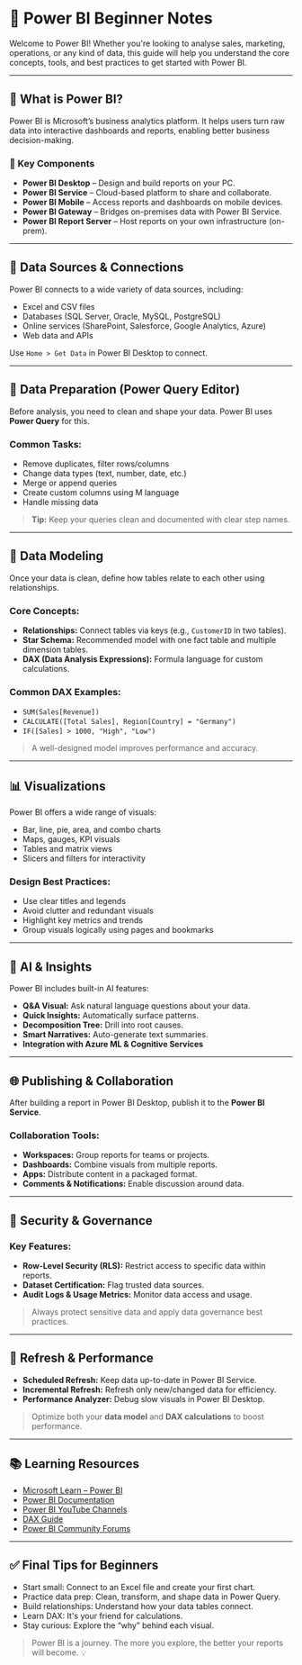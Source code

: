# 📘 Power BI Beginner Notes

Welcome to Power BI! Whether you're looking to analyse sales, marketing, operations, or any kind of data, this guide will help you understand the core concepts, tools, and best practices to get started with Power BI.

---

## 🧠 What is Power BI?

Power BI is Microsoft’s business analytics platform. It helps users turn raw data into interactive dashboards and reports, enabling better business decision-making.

### 🔧 Key Components
- **Power BI Desktop** – Design and build reports on your PC.
- **Power BI Service** – Cloud-based platform to share and collaborate.
- **Power BI Mobile** – Access reports and dashboards on mobile devices.
- **Power BI Gateway** – Bridges on-premises data with Power BI Service.
- **Power BI Report Server** – Host reports on your own infrastructure (on-prem).

---

## 🔗 Data Sources & Connections

Power BI connects to a wide variety of data sources, including:
- Excel and CSV files
- Databases (SQL Server, Oracle, MySQL, PostgreSQL)
- Online services (SharePoint, Salesforce, Google Analytics, Azure)
- Web data and APIs

Use `Home > Get Data` in Power BI Desktop to connect.

---

## 🧹 Data Preparation (Power Query Editor)

Before analysis, you need to clean and shape your data. Power BI uses **Power Query** for this.

### Common Tasks:
- Remove duplicates, filter rows/columns
- Change data types (text, number, date, etc.)
- Merge or append queries
- Create custom columns using M language
- Handle missing data

> **Tip:** Keep your queries clean and documented with clear step names.

---

## 📐 Data Modeling

Once your data is clean, define how tables relate to each other using relationships.

### Core Concepts:
- **Relationships:** Connect tables via keys (e.g., `CustomerID` in two tables).
- **Star Schema:** Recommended model with one fact table and multiple dimension tables.
- **DAX (Data Analysis Expressions):** Formula language for custom calculations.

### Common DAX Examples:
- `SUM(Sales[Revenue])`
- `CALCULATE([Total Sales], Region[Country] = "Germany")`
- `IF([Sales] > 1000, "High", "Low")`

> A well-designed model improves performance and accuracy.

---

## 📊 Visualizations

Power BI offers a wide range of visuals:
- Bar, line, pie, area, and combo charts
- Maps, gauges, KPI visuals
- Tables and matrix views
- Slicers and filters for interactivity

### Design Best Practices:
- Use clear titles and legends
- Avoid clutter and redundant visuals
- Highlight key metrics and trends
- Group visuals logically using pages and bookmarks

---

## 🤖 AI & Insights

Power BI includes built-in AI features:
- **Q&A Visual:** Ask natural language questions about your data.
- **Quick Insights:** Automatically surface patterns.
- **Decomposition Tree:** Drill into root causes.
- **Smart Narratives:** Auto-generate text summaries.
- **Integration with Azure ML & Cognitive Services**

---

## 🌐 Publishing & Collaboration

After building a report in Power BI Desktop, publish it to the **Power BI Service**.

### Collaboration Tools:
- **Workspaces:** Group reports for teams or projects.
- **Dashboards:** Combine visuals from multiple reports.
- **Apps:** Distribute content in a packaged format.
- **Comments & Notifications:** Enable discussion around data.

---

## 🔐 Security & Governance

### Key Features:
- **Row-Level Security (RLS):** Restrict access to specific data within reports.
- **Dataset Certification:** Flag trusted data sources.
- **Audit Logs & Usage Metrics:** Monitor data access and usage.

> Always protect sensitive data and apply data governance best practices.

---

## 🔄 Refresh & Performance

- **Scheduled Refresh:** Keep data up-to-date in Power BI Service.
- **Incremental Refresh:** Refresh only new/changed data for efficiency.
- **Performance Analyzer:** Debug slow visuals in Power BI Desktop.

> Optimize both your **data model** and **DAX calculations** to boost performance.

---

## 📚 Learning Resources

- [Microsoft Learn – Power BI](https://learn.microsoft.com/en-us/training/powerplatform/power-bi/)
- [Power BI Documentation](https://learn.microsoft.com/en-us/power-bi/)
- [Power BI YouTube Channels](https://www.youtube.com/user/guyinacube)
- [DAX Guide](https://dax.guide/)
- [Power BI Community Forums](https://community.powerbi.com)

---

## ✅ Final Tips for Beginners

- Start small: Connect to an Excel file and create your first chart.
- Practice data prep: Clean, transform, and shape data in Power Query.
- Build relationships: Understand how your data tables connect.
- Learn DAX: It's your friend for calculations.
- Stay curious: Explore the “why” behind each visual.

> Power BI is a journey. The more you explore, the better your reports will become. 💡

